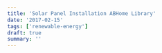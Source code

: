 ```yaml
---
title: 'Solar Panel Installation ABHome Library'
date: '2017-02-15'
tags: ['renewable-energy']
draft: true
summary: ''
---
```


